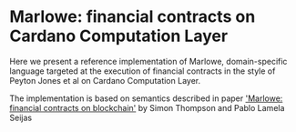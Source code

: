 # Marlowe: financial contracts on Cardano Computation Layer

Here we present a reference implementation of Marlowe, domain-specific language targeted at
the execution of financial contracts in the style of Peyton Jones et al
on Cardano Computation Layer.

The implementation is based on semantics described in paper
['Marlowe: financial contracts on blockchain'](https://iohk.io/research/papers/#2WHKDRA8)
by Simon Thompson and Pablo Lamela Seijas
